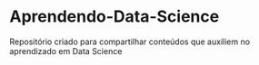 # 								Aprendendo-Data-Science
Repositório criado para compartilhar conteúdos que auxiliem no aprendizado em Data Science
